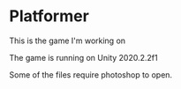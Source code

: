 # Platformer

This is the game I'm working on

The game is running on Unity 2020.2.2f1

Some of the files require photoshop to open.